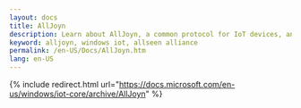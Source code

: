 ```yaml
---
layout: docs
title: AllJoyn
description: Learn about AllJoyn, a common protocol for IoT devices, and how it enables even more with Windows IoT.
keyword: alljoyn, windows iot, allseen alliance
permalink: /en-US/Docs/AllJoyn.htm
lang: en-US
---
```

{% include redirect.html url="https://docs.microsoft.com/en-us/windows/iot-core/archive/AllJoyn" %}
